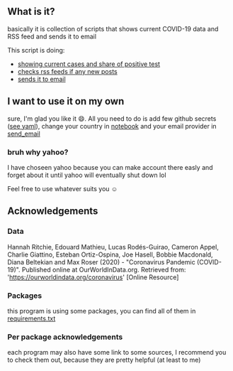 ## What is it?
basically it is collection of scripts that shows current COVID-19 data and RSS feed and sends it to email

This script is doing:
- [showing current cases and share of positive test](covid-stats.ipynb)
- [checks rss feeds if any new posts](get_feed.py)
- [sends it to email](send_email.pys)

## I want to use it on my own 
sure, I'm glad you like it 😄. All you need to do is add few github secrets ([see yaml](.github/workflows/main.yml)), change your country in [notebook](covid_stats.ipynb) and your email provider in [send_email](send_email.py) 

### bruh why yahoo?
I have choseen yahoo because you can make account there easly and forget about it until yahoo will eventually shut down lol

Feel free to use whatever suits you ☺️

## Acknowledgements
### Data
Hannah Ritchie, Edouard Mathieu, Lucas Rodés-Guirao, Cameron Appel, Charlie Giattino, Esteban Ortiz-Ospina, Joe Hasell, Bobbie Macdonald, Diana Beltekian and Max Roser (2020) - "Coronavirus Pandemic (COVID-19)". Published online at OurWorldInData.org. Retrieved from: 'https://ourworldindata.org/coronavirus' [Online Resource]

### Packages
this program is using some packages, you can find all of them in [requirements.txt](requirements.txt)

### Per package acknowledgements
each program may also have some link to some sources, I recommend you to check them out, because they are pretty helpful (at least to me)